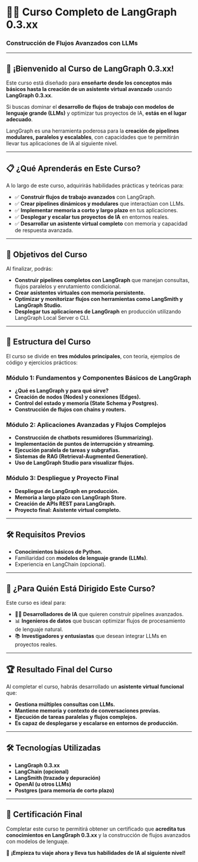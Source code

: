 # 🧑‍💻 Curso Completo de LangGraph 0.3.xx  
### Construcción de Flujos Avanzados con LLMs  

---

## 🚀 **¡Bienvenido al Curso de LangGraph 0.3.xx!**  

Este curso está diseñado para **enseñarte desde los conceptos más básicos hasta la creación de un asistente virtual avanzado** usando **LangGraph 0.3.xx**.  

Si buscas dominar el **desarrollo de flujos de trabajo con modelos de lenguaje grande (LLMs)** y optimizar tus proyectos de IA, **estás en el lugar adecuado**.  

LangGraph es una herramienta poderosa para la **creación de pipelines modulares, paralelos y escalables**, con capacidades que te permitirán llevar tus aplicaciones de IA al siguiente nivel.  

---

## 📋 **¿Qué Aprenderás en Este Curso?**  
A lo largo de este curso, adquirirás habilidades prácticas y teóricas para:  

- ✅ **Construir flujos de trabajo avanzados** con LangGraph.  
- ✅ **Crear pipelines dinámicos y modulares** que interactúan con LLMs.  
- ✅ **Implementar memoria a corto y largo plazo** en tus aplicaciones.  
- ✅ **Desplegar y escalar tus proyectos de IA** en entornos reales.  
- ✅ **Desarrollar un asistente virtual completo** con memoria y capacidad de respuesta avanzada.  

---  

## 🎯 **Objetivos del Curso**  
Al finalizar, podrás:  
- **Construir pipelines completos con LangGraph** que manejan consultas, flujos paralelos y enrutamiento condicional.  
- **Crear asistentes virtuales con memoria persistente.**  
- **Optimizar y monitorizar flujos con herramientas como LangSmith y LangGraph Studio.**  
- **Desplegar tus aplicaciones de LangGraph** en producción utilizando LangGraph Local Server o CLI.  

---  

## 📂 **Estructura del Curso**  

El curso se divide en **tres módulos principales**, con teoría, ejemplos de código y ejercicios prácticos:  

### **Módulo 1: Fundamentos y Componentes Básicos de LangGraph**  
- **¿Qué es LangGraph y para qué sirve?**  
- **Creación de nodos (Nodes) y conexiones (Edges).**  
- **Control del estado y memoria (State Schema y Postgres).**  
- **Construcción de flujos con chains y routers.**  

### **Módulo 2: Aplicaciones Avanzadas y Flujos Complejos**  
- **Construcción de chatbots resumidores (Summarizing).**  
- **Implementación de puntos de interrupción y streaming.**  
- **Ejecución paralela de tareas y subgrafías.**  
- **Sistemas de RAG (Retrieval-Augmented Generation).**  
- **Uso de LangGraph Studio para visualizar flujos.**  

### **Módulo 3: Despliegue y Proyecto Final**  
- **Despliegue de LangGraph en producción.**  
- **Memoria a largo plazo con LangGraph Store.**  
- **Creación de APIs REST para LangGraph.**  
- **Proyecto final: Asistente virtual completo.**  

---  

## 🛠️ **Requisitos Previos**  
- **Conocimientos básicos de Python.**  
- Familiaridad con **modelos de lenguaje grande (LLMs)**.  
- Experiencia en LangChain (opcional).  

---  

## 📌 **¿Para Quién Está Dirigido Este Curso?**  
Este curso es ideal para:  
- 🧑‍💻 **Desarrolladores de IA** que quieren construir pipelines avanzados.  
- 📊 **Ingenieros de datos** que buscan optimizar flujos de procesamiento de lenguaje natural.  
- 📚 **Investigadores y entusiastas** que desean integrar LLMs en proyectos reales.  

---  

## 🏆 **Resultado Final del Curso**  
Al completar el curso, habrás desarrollado un **asistente virtual funcional** que:  
- **Gestiona múltiples consultas con LLMs.**  
- **Mantiene memoria y contexto de conversaciones previas.**  
- **Ejecución de tareas paralelas y flujos complejos.**  
- **Es capaz de desplegarse y escalarse en entornos de producción.**  

---  

## 🛠️ **Tecnologías Utilizadas**  
- **LangGraph 0.3.xx**  
- **LangChain (opcional)**  
- **LangSmith (trazado y depuración)**  
- **OpenAI (u otros LLMs)**  
- **Postgres (para memoria de corto plazo)**  

---

## 📜 **Certificación Final**  
Completar este curso te permitirá obtener un certificado que **acredita tus conocimientos en LangGraph 0.3.xx** y la construcción de flujos avanzados con modelos de lenguaje.  

🌟 **¡Empieza tu viaje ahora y lleva tus habilidades de IA al siguiente nivel!**  

